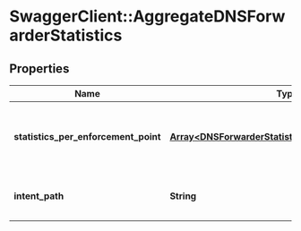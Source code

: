 # SwaggerClient::AggregateDNSForwarderStatistics

## Properties
Name | Type | Description | Notes
------------ | ------------- | ------------- | -------------
**statistics_per_enforcement_point** | [**Array&lt;DNSForwarderStatisticsPerEnforcementPoint&gt;**](DNSForwarderStatisticsPerEnforcementPoint.md) | List of DNS forwarder statistics per enforcement point.  | [optional] 
**intent_path** | **String** | String path of the DNS forwarder intent.  | 


